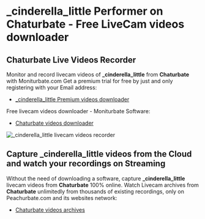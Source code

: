 # _cinderella_little Performer on Chaturbate - Free LiveCam videos downloader

## Chaturbate Live Videos Recorder

Monitor and record livecam videos of **_cinderella_little** from **Chaturbate** with Moniturbate.com
Get a premium trial for free by just and only registering with your Email address:
* [_cinderella_little Premium videos downloader](https://moniturbate.com/request-demo-licence-key.html)

Free livecam videos downloader - Moniturbate Software:
* [Chaturbate videos downloader](https://moniturbate.com/moniturbate-download-software.html)

![_cinderella_little livecam videos recorder](https://peachurnet.com/templates/moniturbate-software.png)


## Capture _cinderella_little videos from the Cloud and watch your recordings on Streaming

Without the need of downloading a software, capture **_cinderella_little** livecam videos from **Chaturbate** 100% online.
Watch Livecam archives from **Chaturbate** unlimitedly from thousands of existing recordings, only on Peachurbate.com and its websites network:
* [Chaturbate videos archives](https://peachurnet.com/)